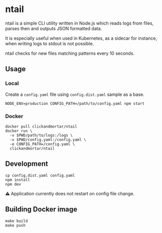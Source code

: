 # ntail

ntail is a simple CLI utility written in Node.js which reads logs from files, parses then and outputs JSON formatted data.

It is especially useful when used in Kubernetes, as a sidecar for instance, when writing logs to stdout is not possible.

ntail checks for new files matching patterns every 10 seconds.

## Usage

### Local

Create a `config.yaml` file using `config.dist.yaml` sample as a base.

```shell script
NODE_ENV=production CONFIG_PATH=/path/to/config.yaml npm start
```

### Docker

```shell script
docker pull clickandmortar/ntail
docker run \
  -v $PWD/path/to/logs:/logs \
  -v $PWD/config.yaml:/config.yaml \
  -e CONFIG_PATH=/config.yaml \
  clickandmortar/ntail
```

## Development

```shell script
cp config.dist.yaml config.yaml
npm install
npm dev
```

⚠️ Application currently does not restart on config file change.

## Building Docker image

```shell script
make build
make push
```
